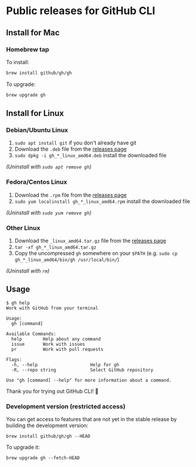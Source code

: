 # Public releases for GitHub CLI

## Install for Mac
### Homebrew tap
To install:
```sh
brew install github/gh/gh
```
To upgrade:
```sh
brew upgrade gh
```
## Install for Linux
### Debian/Ubuntu Linux

1. `sudo apt install git` if you don't already have git
2. Download the `.deb` file from the [releases page](https://github.com/github/gh-cli/releases/latest)
3. `sudo dpkg -i gh_*_linux_amd64.deb`  install the downloaded file

_(Uninstall with `sudo apt remove gh`)_

### Fedora/Centos Linux

1. Download the `.rpm` file from the [releases page](https://github.com/github/gh-cli/releases/latest)
2. `sudo yum localinstall gh_*_linux_amd64.rpm` install the downloaded file

_(Uninstall with `sudo yum remove gh`)_

### Other Linux

1. Download the `_linux_amd64.tar.gz` file from the [releases page](https://github.com/github/gh-cli/releases/latest)
2. `tar -xf gh_*_linux_amd64.tar.gz`
3. Copy the uncompressed `gh` somewhere on your `$PATH` (e.g. `sudo cp gh_*_linux_amd64/bin/gh /usr/local/bin/`)

_(Uninstall with `rm`)_

## Usage
```console
$ gh help
Work with GitHub from your terminal

Usage:
  gh [command]

Available Commands:
  help        Help about any command
  issue       Work with issues
  pr          Work with pull requests

Flags:
  -h, --help                    Help for gh
  -R, --repo string             Select GitHub repository

Use "gh [command] --help" for more information about a command.
```

Thank you for trying out GitHub CLI! 🌟

### Development version (restricted access)

You can get access to features that are not yet in the stable release by
building the development version:

```
brew install github/gh/gh --HEAD
```

To upgrade it:

```
brew upgrade gh --fetch-HEAD
```
